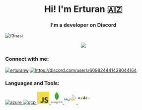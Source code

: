 <h1 align="center">Hi! I'm Erturan 🇦🇿</h1>
<h3 align="center">I'm a developer on Discord</h3>

<p align="left"> <img src="https://komarev.com/ghpvc/?username=f3nasi&label=Profile%20views&color=0e75b6&style=flat" alt="f3nasi" /> </p>

</p>
<div align="center">
<a href="https://discord.com/users/609824441438044164"><img src="https://lanyard-profile-readme.vercel.app/api/609824441438044164?borderRadius=25px&bg=#282a36"></a>
 </p>

<h3 align="left">Connect with me:</h3>
<p align="left">
<a href="https://instagram.com/erturanw" target="blank"><img align="center" src="https://raw.githubusercontent.com/rahuldkjain/github-profile-readme-generator/master/src/images/icons/Social/instagram.svg" alt="erturanw" height="30" width="40" /></a>
<a href="https://discord.com/users/609824441438044164" target="blank"><img align="center" src="https://raw.githubusercontent.com/rahuldkjain/github-profile-readme-generator/master/src/images/icons/Social/discord.svg" alt="https://discord.com/users/609824441438044164" height="30" width="40" /></a>
</p>

<h3 align="left">Languages and Tools:</h3>
<p align="left"> <a href="https://azure.microsoft.com/en-in/" target="_blank" rel="noreferrer"> <img src="https://www.vectorlogo.zone/logos/microsoft_azure/microsoft_azure-icon.svg" alt="azure" width="40" height="40"/> </a> <a href="https://cloud.google.com" target="_blank" rel="noreferrer"> <img src="https://www.vectorlogo.zone/logos/google_cloud/google_cloud-icon.svg" alt="gcp" width="40" height="40"/> </a> <a href="https://developer.mozilla.org/en-US/docs/Web/JavaScript" target="_blank" rel="noreferrer"> <img src="https://raw.githubusercontent.com/devicons/devicon/master/icons/javascript/javascript-original.svg" alt="javascript" width="40" height="40"/> </a> <a href="https://www.mongodb.com/" target="_blank" rel="noreferrer"> <img src="https://raw.githubusercontent.com/devicons/devicon/master/icons/mongodb/mongodb-original-wordmark.svg" alt="mongodb" width="40" height="40"/> </a> <a href="https://www.mysql.com/" target="_blank" rel="noreferrer"> <img src="https://raw.githubusercontent.com/devicons/devicon/master/icons/mysql/mysql-original-wordmark.svg" alt="mysql" width="40" height="40"/> </a> <a href="https://nodejs.org" target="_blank" rel="noreferrer"> <img src="https://raw.githubusercontent.com/devicons/devicon/master/icons/nodejs/nodejs-original-wordmark.svg" alt="nodejs" width="40" height="40"/> </a> </p>
